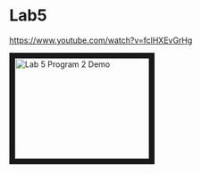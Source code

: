 Lab5
====
https://www.youtube.com/watch?v=fclHXEvGrHg



<a href="https://www.youtube.com/watch?v=fclHXEvGrHg" target="_blank"><img src="http://img.youtube.com/vi/fclHXEvGrHg/0.jpg" 
alt="Lab 5 Program 2 Demo" width="240" height="180" border="10" /></a>
